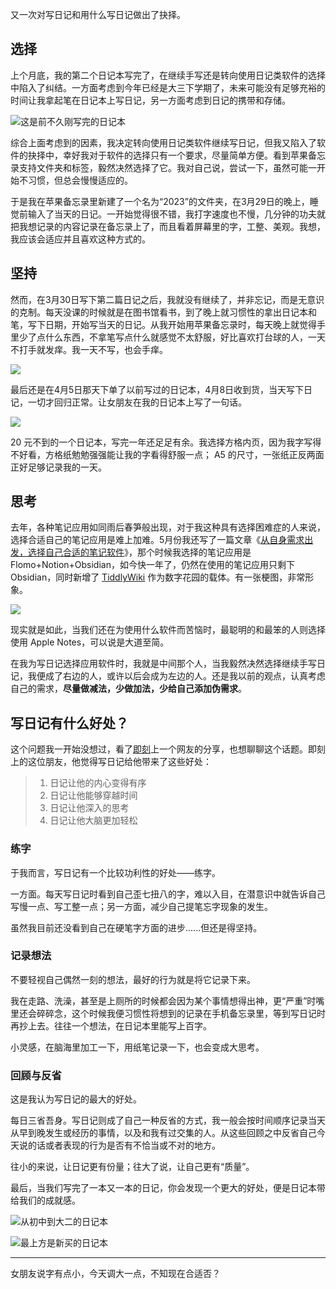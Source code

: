 又一次对写日记和用什么写日记做出了抉择。

## 选择
上个月底，我的第二个日记本写完了，在继续手写还是转向使用日记类软件的选择中陷入了纠结。一方面考虑到今年已经是大三下学期了，未来可能没有足够充裕的时间让我拿起笔在日记本上写日记，另一方面考虑到日记的携带和存储。

![这是前不久刚写完的日记本](https://huhexian.s3.bitiful.net/IMG_1534.JPEG)

综合上面考虑到的因素，我决定转向使用日记类软件继续写日记，但我又陷入了软件的抉择中，幸好我对于软件的选择只有一个要求，尽量简单方便。看到苹果备忘录支持文件夹和标签，毅然决然选择了它。我对自己说，尝试一下，虽然可能一开始不习惯，但总会慢慢适应的。

于是我在苹果备忘录里新建了一个名为“2023”的文件夹，在3月29日的晚上，睡觉前输入了当天的日记。一开始觉得很不错，我打字速度也不慢，几分钟的功夫就把我想记录的内容记录在备忘录上了，而且看着屏幕里的字，工整、美观。我想，我应该会适应并且喜欢这种方式的。

## 坚持
然而，在3月30日写下第二篇日记之后，我就没有继续了，并非忘记，而是无意识的克制。每天没课的时候就是在图书馆看书，到了晚上就习惯性的拿出日记本和笔，写下日期，开始写当天的日记。从我开始用苹果备忘录时，每天晚上就觉得手里少了点什么东西，不拿笔写点什么就感觉不太舒服，好比喜欢打台球的人，一天不打手就发痒。我一天不写，也会手痒。

![](https://huhexian.s3.bitiful.net/20230412193901.jpg?w=500)

最后还是在4月5日那天下单了以前写过的日记本，4月8日收到货，当天写下日记，一切才回归正常。让女朋友在我的日记本上写了一句话。

![](https://huhexian.s3.bitiful.net/IMG_1536.JPEG)

20 元不到的一个日记本，写完一年还足足有余。我选择方格内页，因为我字写得不好看，方格纸勉勉强强能让我的字看得舒服一点； A5 的尺寸，一张纸正反两面正好足够记录我的一天。

## 思考
去年，各种笔记应用如同雨后春笋般出现，对于我这种具有选择困难症的人来说，选择合适自己的笔记应用是难上加难。5月份我还写了一篇文章《[从自身需求出发，选择自己合适的笔记软件](https://eirms.com/4516.html)》，那个时候我选择的笔记应用是 Flomo+Notion+Obsidian，如今快一年了，仍然在使用的笔记应用只剩下 Obsidian，同时新增了 [TiddlyWiki](https://tiddlywiki.com/) 作为数字花园的载体。有一张梗图，非常形象。

![](https://huhexian.s3.bitiful.net/photo_2022-07-28_16-54-56.jpg)

现实就是如此，当我们还在为使用什么软件而苦恼时，最聪明的和最笨的人则选择使用 Apple Notes，可以说是大道至简。

在我为写日记选择应用软件时，我就是中间那个人，当我毅然决然选择继续手写日记，我便成了右边的人，或许以后会成为左边的人。还是我以前的观点，认真考虑自己的需求，**尽量做减法，少做加法，少给自己添加伪需求**。

## 写日记有什么好处？
这个问题我一开始没想过，看了[即刻](https://m.okjike.com/originalPosts/63afa52063cbd4f1b0c01583)上一个网友的分享，也想聊聊这个话题。即刻上的这位朋友，他觉得写日记给他带来了这些好处：

>1. 日记让他的内心变得有序
>2. 日记让他能够穿越时间
>3. 日记让他深入的思考
>4. 日记让他大脑更加轻松

### 练字
于我而言，写日记有一个比较功利性的好处——练字。

一方面。每天写日记时看到自己歪七扭八的字，难以入目，在潜意识中就告诉自己写慢一点、写工整一点；另一方面，减少自己提笔忘字现象的发生。

虽然我目前还没看到自己在硬笔字方面的进步......但还是得坚持。

### 记录想法
不要轻视自己偶然一刻的想法，最好的行为就是将它记录下来。

我在走路、洗澡，甚至是上厕所的时候都会因为某个事情想得出神，更“严重”时嘴里还会碎碎念，这个时候我便习惯性将想到的记录在手机备忘录里，等到写日记时再抄上去。往往一个想法，在日记本里能写上百字。

小灵感，在脑海里加工一下，用纸笔记录一下，也会变成大思考。

### 回顾与反省
这是我认为写日记的最大的好处。

每日三省吾身。写日记则成了自己一种反省的方式，我一般会按时间顺序记录当天从早到晚发生或经历的事情，以及和我有过交集的人。从这些回顾之中反省自己今天说的话或者表现的行为是否有不恰当或不对的地方。

往小的来说，让日记更有份量；往大了说，让自己更有“质量”。

最后，当我们写完了一本又一本的日记，你会发现一个更大的好处，便是日记本带给我们的成就感。

![从初中到大二的日记本](https://huhexian.s3.bitiful.net/20230412202244.jpg)

![最上方是新买的日记本](https://huhexian.s3.bitiful.net/IMG_1531.JPEG)

---
女朋友说字有点小，今天调大一点，不知现在合适否？